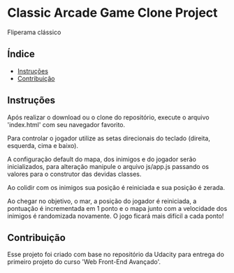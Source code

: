 # Classic Arcade Game Clone Project
Fliperama clássico

## Índice

- [Instruções](#instrucoes)
- [Contribuição](#contribuicao)

## Instruções

Após realizar o download ou o clone do repositório, execute o arquivo 'index.html' com seu navegador favorito.

Para controlar o jogador utilize as setas direcionais do teclado (direita, esquerda, cima e baixo).

A configuração default do mapa, dos inimigos e do jogador serão inicializados, para alteração manipule o arquivo js/app.js passando os valores para o construtor das devidas classes.

Ao colidir com os inimigos sua posição é reiniciada e sua posição é zerada.

Ao chegar no objetivo, o mar, a posição do jogador é reiniciada, a pontuação é incrementada em 1 ponto e o mapa junto com a velocidade dos inimigos é randomizada novamente. O jogo ficará mais difícil a cada ponto!

## Contribuição

Esse projeto foi criado com base no repositório da Udacity para entrega do primeiro projeto do curso 'Web Front-End Avançado'.
